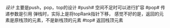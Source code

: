 *设计*
主要是push，pop，top的设计
#push#
空间不足时可以进行扩容
#pop#
传递参数是引用
弹栈时，实际上是将topRank指针下移，
感觉不好的是，返回的元素是原栈顶的元素，不是新栈顶的元素
#top#
返回栈顶元素